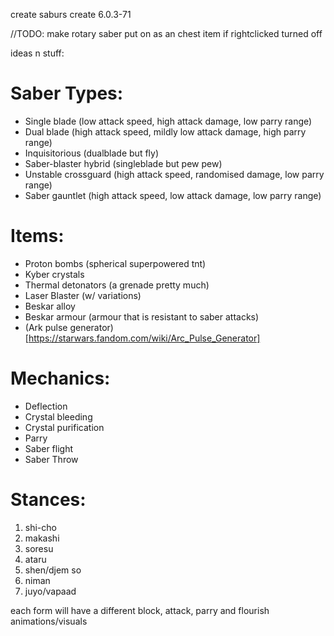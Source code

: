 create saburs
create 6.0.3-71

//TODO: make rotary saber put on as an chest item if rightclicked turned off

ideas n stuff:

# Saber Types:
 - Single blade (low attack speed, high attack damage, low parry range)
 - Dual blade (high attack speed, mildly low attack damage, high parry range)
 - Inquisitorious (dualblade but fly)
 - Saber-blaster hybrid (singleblade but pew pew)
 - Unstable crossguard (high attack speed, randomised damage, low parry range)
 - Saber gauntlet (high attack speed, low attack damage, low parry range)

# Items: 
 - Proton bombs (spherical superpowered tnt)
 - Kyber crystals
 - Thermal detonators (a grenade pretty much)
 - Laser Blaster (w/ variations)
 - Beskar alloy
 - Beskar armour (armour that is resistant to saber attacks)
 - (Ark pulse generator)[https://starwars.fandom.com/wiki/Arc_Pulse_Generator]

# Mechanics:
 - Deflection
 - Crystal bleeding
 - Crystal purification
 - Parry 
 - Saber flight
 - Saber Throw

   
# Stances:
 1. shi-cho
 2. makashi
 3. soresu
 4. ataru
 5. shen/djem so
 6. niman
 7. juyo/vapaad

each form will have a different block, attack, parry and flourish animations/visuals



 
